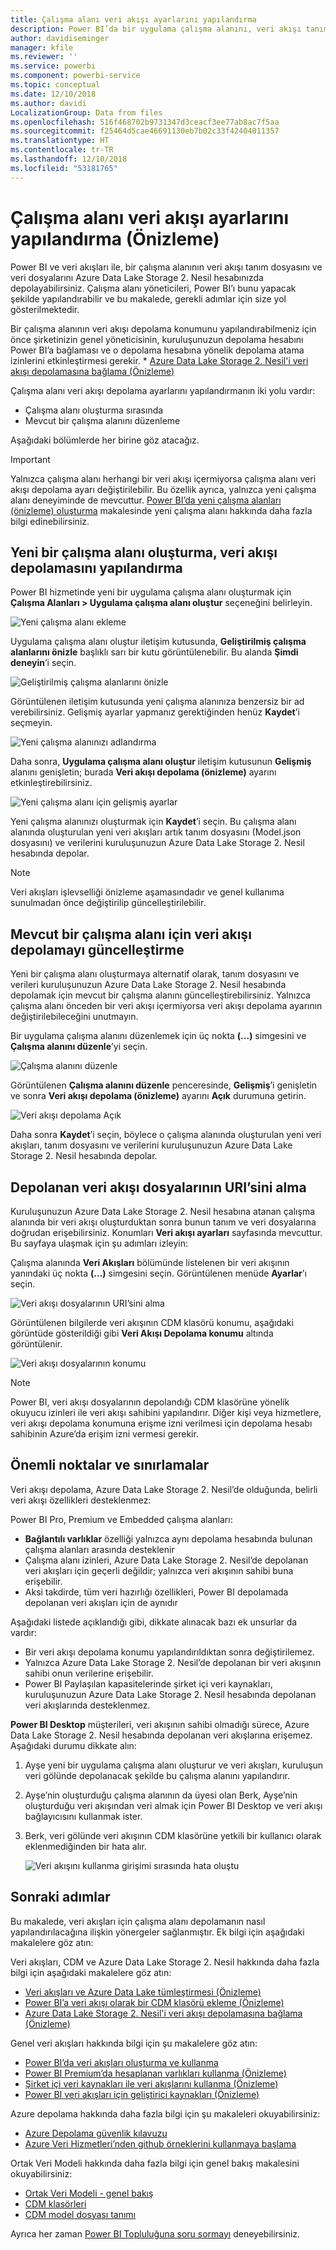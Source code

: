 ```yaml
---
title: Çalışma alanı veri akışı ayarlarını yapılandırma
description: Power BI’da bir uygulama çalışma alanını, veri akışı tanımını ve veri dosyalarını Azure Data Lake Storage 2. Nesil içinde depolayacak şekilde yapılandırın
author: davidiseminger
manager: kfile
ms.reviewer: ''
ms.service: powerbi
ms.component: powerbi-service
ms.topic: conceptual
ms.date: 12/10/2018
ms.author: davidi
LocalizationGroup: Data from files
ms.openlocfilehash: 516f468702b9731347d3ceacf3ee77ab8ac7f5aa
ms.sourcegitcommit: f25464d5cae46691130eb7b02c33f42404011357
ms.translationtype: HT
ms.contentlocale: tr-TR
ms.lasthandoff: 12/10/2018
ms.locfileid: "53181765"
---
```

# <a name="configure-workspace-dataflow-settings-preview"></a>Çalışma alanı veri akışı ayarlarını yapılandırma (Önizleme)

Power BI ve veri akışları ile, bir çalışma alanının veri akışı tanım dosyasını ve veri dosyalarını Azure Data Lake Storage 2. Nesil hesabınızda depolayabilirsiniz. Çalışma alanı yöneticileri, Power BI’ı bunu yapacak şekilde yapılandırabilir ve bu makalede, gerekli adımlar için size yol gösterilmektedir. 

Bir çalışma alanının veri akışı depolama konumunu yapılandırabilmeniz için önce şirketinizin genel yöneticisinin, kuruluşunuzun depolama hesabını Power BI’a bağlaması ve o depolama hesabına yönelik depolama atama izinlerini etkinleştirmesi gerekir. * [Azure Data Lake Storage 2. Nesil'i veri akışı depolamasına bağlama (Önizleme)](service-dataflows-connect-azure-data-lake-storage-gen2.md) 

Çalışma alanı veri akışı depolama ayarlarını yapılandırmanın iki yolu vardır: 

* Çalışma alanı oluşturma sırasında
* Mevcut bir çalışma alanını düzenleme

Aşağıdaki bölümlerde her birine göz atacağız. 

> [!IMPORTANT]
> Yalnızca çalışma alanı herhangi bir veri akışı içermiyorsa çalışma alanı veri akışı depolama ayarı değiştirilebilir. Bu özellik ayrıca, yalnızca yeni çalışma alanı deneyiminde de mevcuttur. [Power BI’da yeni çalışma alanları (önizleme) oluşturma](service-create-the-new-workspaces.md) makalesinde yeni çalışma alanı hakkında daha fazla bilgi edinebilirsiniz.

## <a name="create-a-new-workspace-configure-its-dataflow-storage"></a>Yeni bir çalışma alanı oluşturma, veri akışı depolamasını yapılandırma

Power BI hizmetinde yeni bir uygulama çalışma alanı oluşturmak için **Çalışma Alanları > Uygulama çalışma alanı oluştur** seçeneğini belirleyin.

![Yeni çalışma alanı ekleme](media/service-dataflows-configure-workspace-storage-settings/dataflow-storage-settings_01.jpg)

Uygulama çalışma alanı oluştur iletişim kutusunda, **Geliştirilmiş çalışma alanlarını önizle** başlıklı sarı bir kutu görüntülenebilir. Bu alanda **Şimdi deneyin**’i seçin.

![Geliştirilmiş çalışma alanlarını önizle](media/service-dataflows-configure-workspace-storage-settings/dataflow-storage-settings_02.jpg)

Görüntülenen iletişim kutusunda yeni çalışma alanınıza benzersiz bir ad verebilirsiniz. Gelişmiş ayarlar yapmanız gerektiğinden henüz **Kaydet**’i seçmeyin.

![Yeni çalışma alanınızı adlandırma](media/service-dataflows-configure-workspace-storage-settings/dataflow-storage-settings_03.jpg)

Daha sonra, **Uygulama çalışma alanı oluştur** iletişim kutusunun **Gelişmiş** alanını genişletin; burada **Veri akışı depolama (önizleme)** ayarını etkinleştirebilirsiniz.

![Yeni çalışma alanı için gelişmiş ayarlar](media/service-dataflows-configure-workspace-storage-settings/dataflow-storage-settings_04.jpg)

Yeni çalışma alanınızı oluşturmak için **Kaydet**’i seçin. Bu çalışma alanı alanında oluşturulan yeni veri akışları artık tanım dosyasını (Model.json dosyasını) ve verilerini kuruluşunuzun Azure Data Lake Storage 2. Nesil hesabında depolar. 

> [!NOTE]
> Veri akışları işlevselliği önizleme aşamasındadır ve genel kullanıma sunulmadan önce değiştirilip güncelleştirilebilir.

## <a name="update-dataflow-storage-for-an-existing-workspace"></a>Mevcut bir çalışma alanı için veri akışı depolamayı güncelleştirme

Yeni bir çalışma alanı oluşturmaya alternatif olarak, tanım dosyasını ve verileri kuruluşunuzun Azure Data Lake Storage 2. Nesil hesabında depolamak için mevcut bir çalışma alanını güncelleştirebilirsiniz. Yalnızca çalışma alanı önceden bir veri akışı içermiyorsa veri akışı depolama ayarının değiştirilebileceğini unutmayın.

Bir uygulama çalışma alanını düzenlemek için üç nokta **(...)** simgesini ve **Çalışma alanını düzenle**’yi seçin. 

![Çalışma alanını düzenle](media/service-dataflows-configure-workspace-storage-settings/dataflow-storage-settings_05.jpg)

Görüntülenen **Çalışma alanını düzenle** penceresinde, **Gelişmiş**’i genişletin ve sonra **Veri akışı depolama (önizleme)** ayarını **Açık** durumuna getirin. 

![Veri akışı depolama Açık](media/service-dataflows-configure-workspace-storage-settings/dataflow-storage-settings_06.jpg)

Daha sonra **Kaydet**’i seçin, böylece o çalışma alanında oluşturulan yeni veri akışları, tanım dosyasını ve verilerini kuruluşunuzun Azure Data Lake Storage 2. Nesil hesabında depolar.


## <a name="get-the-uri-of-stored-dataflow-files"></a>Depolanan veri akışı dosyalarının URI’sini alma

Kuruluşunuzun Azure Data Lake Storage 2. Nesil hesabına atanan çalışma alanında bir veri akışı oluşturduktan sonra bunun tanım ve veri dosyalarına doğrudan erişebilirsiniz. Konumları **Veri akışı ayarları** sayfasında mevcuttur. Bu sayfaya ulaşmak için şu adımları izleyin:

Çalışma alanında **Veri Akışları** bölümünde listelenen bir veri akışının yanındaki üç nokta **(...)** simgesini seçin. Görüntülenen menüde **Ayarlar**’ı seçin.

![Veri akışı dosyalarının URI’sini alma](media/service-dataflows-configure-workspace-storage-settings/dataflow-storage-settings_07.jpg)

Görüntülenen bilgilerde veri akışının CDM klasörü konumu, aşağıdaki görüntüde gösterildiği gibi **Veri Akışı Depolama konumu** altında görüntülenir.

![Veri akışı dosyalarının konumu](media/service-dataflows-configure-workspace-storage-settings/dataflow-storage-settings_08.jpg)

> [!NOTE]
> Power BI, veri akışı dosyalarının depolandığı CDM klasörüne yönelik okuyucu izinleri ile veri akışı sahibini yapılandırır. Diğer kişi veya hizmetlere, veri akışı depolama konumuna erişme izni verilmesi için depolama hesabı sahibinin Azure’da erişim izni vermesi gerekir.



## <a name="considerations-and-limitations"></a>Önemli noktalar ve sınırlamalar

Veri akışı depolama, Azure Data Lake Storage 2. Nesil’de olduğunda, belirli veri akışı özellikleri desteklenmez: 

Power BI Pro, Premium ve Embedded çalışma alanları:
* **Bağlantılı varlıklar** özelliği yalnızca aynı depolama hesabında bulunan çalışma alanları arasında desteklenir
* Çalışma alanı izinleri, Azure Data Lake Storage 2. Nesil’de depolanan veri akışları için geçerli değildir; yalnızca veri akışının sahibi buna erişebilir.
* Aksi takdirde, tüm veri hazırlığı özellikleri, Power BI depolamada depolanan veri akışları için de aynıdır


Aşağıdaki listede açıklandığı gibi, dikkate alınacak bazı ek unsurlar da vardır:

* Bir veri akışı depolama konumu yapılandırıldıktan sonra değiştirilemez.
* Yalnızca Azure Data Lake Storage 2. Nesil’de depolanan bir veri akışının sahibi onun verilerine erişebilir.
* Power BI Paylaşılan kapasitelerinde şirket içi veri kaynakları, kuruluşunuzun Azure Data Lake Storage 2. Nesil hesabında depolanan veri akışlarında desteklenmez.

**Power BI Desktop** müşterileri, veri akışının sahibi olmadığı sürece, Azure Data Lake Storage 2. Nesil hesabında depolanan veri akışlarına erişemez. Aşağıdaki durumu dikkate alın:

1.  Ayşe yeni bir uygulama çalışma alanı oluşturur ve veri akışları, kuruluşun veri gölünde depolanacak şekilde bu çalışma alanını yapılandırır.
2.  Ayşe’nin oluşturduğu çalışma alanının da üyesi olan Berk, Ayşe’nin oluşturduğu veri akışından veri almak için Power BI Desktop ve veri akışı bağlayıcısını kullanmak ister.
3.  Berk, veri gölünde veri akışının CDM klasörüne yetkili bir kullanıcı olarak eklenmediğinden bir hata alır.

    ![Veri akışını kullanma girişimi sırasında hata oluştu](media/service-dataflows-configure-workspace-storage-settings/dataflow-storage-settings_08.jpg)


## <a name="next-steps"></a>Sonraki adımlar

Bu makalede, veri akışları için çalışma alanı depolamanın nasıl yapılandırılacağına ilişkin yönergeler sağlanmıştır. Ek bilgi için aşağıdaki makalelere göz atın:

Veri akışları, CDM ve Azure Data Lake Storage 2. Nesil hakkında daha fazla bilgi için aşağıdaki makalelere göz atın:

* [Veri akışları ve Azure Data Lake tümleştirmesi (Önizleme)](service-dataflows-azure-data-lake-integration.md)
* [Power BI’a veri akışı olarak bir CDM klasörü ekleme (Önizleme)](service-dataflows-add-cdm-folder.md)
* [Azure Data Lake Storage 2. Nesil'i veri akışı depolamasına bağlama (Önizleme)](service-dataflows-connect-azure-data-lake-storage-gen2.md)

Genel veri akışları hakkında bilgi için şu makalelere göz atın:

* [Power BI’da veri akışları oluşturma ve kullanma](service-dataflows-create-use.md)
* [Power BI Premium’da hesaplanan varlıkları kullanma (Önizleme)](service-dataflows-computed-entities-premium.md)
* [Şirket içi veri kaynakları ile veri akışlarını kullanma (Önizleme)](service-dataflows-on-premises-gateways.md)
* [Power BI veri akışları için geliştirici kaynakları (Önizleme)](service-dataflows-developer-resources.md)

Azure depolama hakkında daha fazla bilgi için şu makaleleri okuyabilirsiniz:

* [Azure Depolama güvenlik kılavuzu](https://docs.microsoft.com/azure/storage/common/storage-security-guide)
* [Azure Veri Hizmetleri’nden github örneklerini kullanmaya başlama](https://aka.ms/cdmadstutorial)

Ortak Veri Modeli hakkında daha fazla bilgi için genel bakış makalesini okuyabilirsiniz:

* [Ortak Veri Modeli - genel bakış ](https://docs.microsoft.com/powerapps/common-data-model/overview)
* [CDM klasörleri](https://go.microsoft.com/fwlink/?linkid=2045304)
* [CDM model dosyası tanımı](https://go.microsoft.com/fwlink/?linkid=2045521)

Ayrıca her zaman [Power BI Topluluğuna soru sormayı](http://community.powerbi.com/) deneyebilirsiniz.
